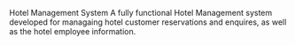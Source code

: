 Hotel Management System
A fully functional Hotel Management system developed for managaing hotel customer reservations and enquires, as well as the hotel employee information.
